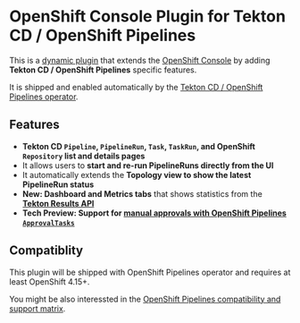 # OpenShift Console Plugin for Tekton CD / OpenShift Pipelines

This is a [dynamic plugin](https://github.com/openshift/console/tree/master/frontend/packages/console-dynamic-plugin-sdk) that extends the [OpenShift Console](https://github.com/openshift/console) by adding **Tekton CD / OpenShift Pipelines** specific features.

It is shipped and enabled automatically by the [Tekton CD / OpenShift Pipelines operator](https://github.com/tektoncd/operator).

## Features

- **Tekton CD `Pipeline`, `PipelineRun`, `Task`, `TaskRun`, and OpenShift `Repository` list and details pages**
- It allows users to **start and re-run PipelineRuns directly from the UI**
- It automatically extends the **Topology view to show the latest PipelineRun status**
- **New: Dashboard and Metrics tabs** that shows statistics from the **[Tekton Results API](https://github.com/tektoncd/results)**
- **Tech Preview: Support for [manual approvals with OpenShift Pipelines `ApprovalTasks`](https://docs.openshift.com/pipelines/latest/create/using-manual-approval.html)**

## Compatiblity

This plugin will be shipped with OpenShift Pipelines operator and requires at least OpenShift 4.15+.

You might be also interessted in the [OpenShift Pipelines compatibility and support matrix](https://docs.openshift.com/pipelines/latest/about/op-release-notes.html#compatibility-support-matrix_op-release-notes).

